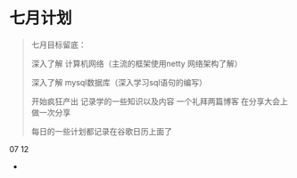 # 七月计划

> 七月目标留底：
>
> 深入了解 计算机网络（主流的框架使用netty 网络架构了解）
>
> 深入了解 mysql数据库（深入学习sql语句的编写）
>
> 开始疯狂产出 记录学的一些知识以及内容 一个礼拜两篇博客 在分享大会上做一次分享 
>
> 每日的一些计划都记录在谷歌日历上面了



07 12

- 
